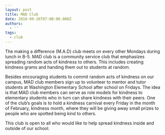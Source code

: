 ```yaml
---
layout: post
title: MAD Club
date: 2018-09-26T07:00:00.000Z
authors:
  - ''
tags:
  - club
---
```

The making a difference (M.A.D) club meets on every other Mondays during lunch in B-5. MAD club is a community service club that emphasizes spreading random acts of kindness to others. This includes creating kindness grams and handing them out to students at random.

Besides encouraging students to commit random acts of kindness on our campus, MAD club members sign up to volunteer to mentor and tutor students at Washington Elementary School after school on Fridays. The idea is that MAD club members can serve as role models for kindness to elementary students who in turn can share kindness with their peers. One of the club’s goals is to hold a kindness carnival every Friday in the month of February, kindness month, where they will be giving away small prizes to people who are spotted being kind to others.

This club is open to all who would like to help spread kindness inside and outside of our school.
